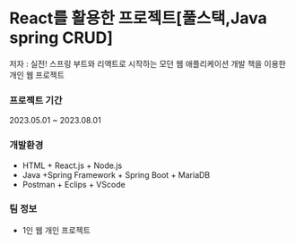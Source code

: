 # React를 활용한 프로젝트[풀스택,Java spring CRUD]
저자 : 실전! 스프링 부트와 리액트로 시작하는 모던 웹 애플리케이션 개발 책을 이용한 개인 웹 프로젝트
### 프로젝트 기간

2023.05.01 ~ 2023.08.01

### 개발환경

- HTML + React.js + Node.js
- Java +Spring Framework + Spring Boot + MariaDB
- Postman + Eclips + VScode

### 팀 정보

- 1인 웹 개인 프로젝트
